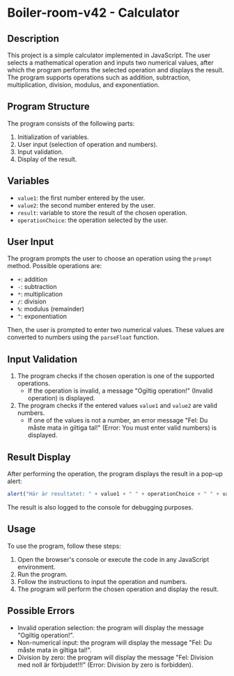 # Boiler-room-v42 - Calculator

## Description
This project is a simple calculator implemented in JavaScript. The user selects a mathematical operation and inputs two numerical values, after which the program performs the selected operation and displays the result. The program supports operations such as addition, subtraction, multiplication, division, modulus, and exponentiation.

## Program Structure
The program consists of the following parts:
1. Initialization of variables.
2. User input (selection of operation and numbers).
3. Input validation.
4. Display of the result.

## Variables
- `value1`: the first number entered by the user.
- `value2`: the second number entered by the user.
- `result`: variable to store the result of the chosen operation.
- `operationChoice`: the operation selected by the user.

## User Input
The program prompts the user to choose an operation using the `prompt` method. Possible operations are:
- `+`: addition
- `-`: subtraction
- `*`: multiplication
- `/`: division
- `%`: modulus (remainder)
- `^`: exponentiation

Then, the user is prompted to enter two numerical values. These values are converted to numbers using the `parseFloat` function.

## Input Validation
1. The program checks if the chosen operation is one of the supported operations.
   - If the operation is invalid, a message "Ogiltig operation!" (Invalid operation) is displayed.
2. The program checks if the entered values `value1` and `value2` are valid numbers.
   - If one of the values is not a number, an error message "Fel: Du måste mata in giltiga tal!" (Error: You must enter valid numbers) is displayed.

## Result Display
After performing the operation, the program displays the result in a pop-up alert:
```javascript
alert("Här är resultatet: " + value1 + " " + operationChoice + " " + value2 + " = " + result);
```
The result is also logged to the console for debugging purposes.

## Usage
To use the program, follow these steps:
1. Open the browser's console or execute the code in any JavaScript environment.
2. Run the program.
3. Follow the instructions to input the operation and numbers.
4. The program will perform the chosen operation and display the result.

## Possible Errors
- Invalid operation selection: the program will display the message "Ogiltig operation!".
- Non-numerical input: the program will display the message "Fel: Du måste mata in giltiga tal!".
- Division by zero: the program will display the message "Fel: Division med noll är förbjudet!!!" (Error: Division by zero is forbidden).
